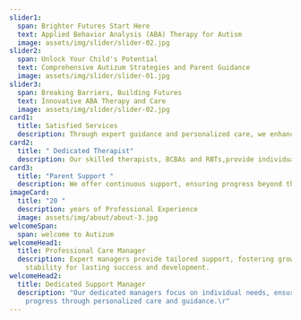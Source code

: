 ```yaml
---
slider1:
  span: Brighter Futures Start Here
  text: Applied Behavior Analysis (ABA) Therapy for Autism
  image: assets/img/slider/slider-02.jpg
slider2:
  span: Unlock Your Child's Potential
  text: Comprehensive Autizum Strategies and Parent Guidance
  image: assets/img/slider/slider-01.jpg
slider3:
  span: Breaking Barriers, Building Futures
  text: Innovative ABA Therapy and Care
  image: assets/img/slider/slider-02.jpg
card1:
  title: Satisfied Services
  description: Through expert guidance and personalized care, we enhance children's development and improve their quality of life. We provide autism resources for parents.
card2:
  title: " Dedicated Therapist"
  description: Our skilled therapists, BCBAs and RBTs,provide individualized autism occupational therapy and speech therapy for autism, building essential communication and [social skill development for children](/services/verbal-communication-skills-through-aba/) for your child.
card3:
  title: "Parent Support "
  description: We offer continuous support, ensuring progress beyond therapy sessions. Our services include [Parent counseling](/services/parent-training), autism emotional regulation techniques, and guidance on autism and learning disabilities, empowering children and families.
imageCard:
  title: "20 "
  description: years of Professional Experience
  image: assets/img/about/about-3.jpg
welcomeSpan:
  span: welcome to Autizum
welcomeHead1:
  title: Professional Care Manager
  description: Expert managers provide tailored support, fostering growth and
    stability for lasting success and development.
welcomeHead2:
  title: Dedicated Support Manager
  description: "Our dedicated managers focus on individual needs, ensuring
    progress through personalized care and guidance.\r"
---
```

